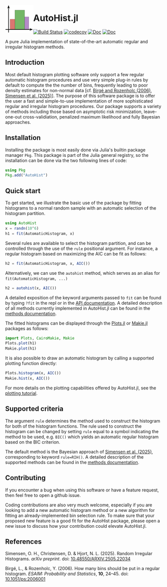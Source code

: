 <picture><source srcset="docs/src/assets/logo-dark.svg" media="(prefers-color-scheme: dark)"><img src="docs/src/assets/logo.svg" width="90" alt="AutoHist logo" align="left"></picture>
# AutoHist.jl

[![Build Status](https://github.com/oskarhs/AutoHist.jl/actions/workflows/CI.yml/badge.svg?branch=main)](https://github.com/oskarhs/AutoHist.jl/actions/workflows/CI.yml?query=branch%3Amain)
[![codecov](https://codecov.io/gh/oskarhs/AutoHist.jl/branch/main/graph/badge.svg)](https://codecov.io/gh/oskarhs/AutoHist.jl)
[![Doc](https://img.shields.io/badge/docs-stable-blue.svg)](https://oskarhs.github.io/AutoHist.jl/stable/)
[![Doc](https://img.shields.io/badge/docs-dev-blue.svg)](https://oskarhs.github.io/AutoHist.jl/dev/)

A pure Julia implementation of state-of-the-art automatic regular and irregular histogram methods.

## Introduction
Most default histogram plotting software only support a few regular automatic histogram procedures and use very simple plug-in rules by default to compute the the number of bins, frequently leading to poor density estimates for non-normal data \[cf. [Birgé and Rozenholc (2006)](#birge2006bins), [Simensen et al. (2025)](#simensen2025random)\]. The purpose of this software package is to offer the user a fast and simple-to-use implementation of more sophisticated regular and irregular histogram procedures. Our package supports a variety of methods including those based on asymptotic risk minimization, leave-one-out cross-validiation, penalized maximum likelihood and fully Bayesian approaches.

## Installation
Installing the package is most easily done via Julia's builtin package manager `Pkg`. This package is part of the Julia general registry, so the installation can be done via the two following lines of code:
```julia
using Pkg
Pkg.add("AutoHist")
```

## Quick start

To get started, we illustrate the basic use of the package by fitting histograms to a normal random sample with an automatic selection of the histogram partition.

```julia
using AutoHist
x = randn(10^6)
h1 = fit(AutomaticHistogram, x)
```

Several rules are available to select the histogram partition, and can be controlled through the use of the `rule` positional argument. For instance, a regular histogram based on maximizing the AIC can be fit as follows:
```julia
h2 = fit(AutomaticHistogram, x, AIC())
```
Alternatively, we can use the `autohist` method, which serves as an alias for `fit(AutomaticHistogram, ...)`
```julia
h2 = autohist(x, AIC())
```

A detailed exposition of the keyword arguments passed to `fit` can be found by typing `?fit` in the repl or in the [API documentation](https://oskarhs.github.io/AutoHist.jl/stable/api/). A detailed description of all methods currently implemented in AutoHist.jl can be found in the [methods documentation](https://oskarhs.github.io/AutoHist.jl/stable/methods/).

The fitted histograms can be displayed through the [Plots.jl](https://github.com/JuliaPlots/Plots.jl) or [Makie.jl](https://github.com/MakieOrg/Makie.jl) packages as follows:

```julia
import Plots, CairoMakie, Makie
Plots.plot(h1)
Makie.plot(h1)
```

It is also possible to draw an automatic histogram by calling a supported plotting function directly:
```julia
Plots.histogram(x, AIC())
Makie.hist(x, AIC())
```
For more details on the plotting capabilities offered by AutoHist.jl, see the [plotting tutorial](https://oskarhs.github.io/AutoHist.jl/stable/examples/plotting/).

## Supported criteria

The argument `rule` determines the method used to construct the histogram for both of the histogram functions. The rule used to construct the histogram can be changed by setting `rule` equal to a symbol indicating the method to be used, e.g. `BIC()` which yields an automatic regular histogram based on the BIC criterion.

The default method is the Bayesian approach of [Simensen et al. (2025)](#simensen2025random), corresponding to keyword `rule=RIH()`.
A detailed description of the supported methods can be found in the [methods documentation](https://oskarhs.github.io/AutoHist.jl/stable/methods/).

## Contributing
If you encounter a bug when using this software or have a feature request, then feel free to open a github issue.

Coding contributions are also very much welcome, especially if you are looking to add a new automatic histogram method or a new algorithm for fitting an already-implemented bin selection rule. To make sure that your proposed new feature is a good fit for the AutoHist package, please open a new issue to discuss how your contribution could elevate AutoHist.jl.

## References
<a name="simensen2025random"></a> Simensen, O. H., Christensen, D. & Hjort, N. L. (2025). Random Irregular Histograms. _arXiv preprint_. doi: [10.48550/ARXIV.2505.22034](https://doi.org/10.48550/ARXIV.2505.22034)

<a name="birge2006bins"></a> Birgé, L., & Rozenholc, Y. (2006). How many bins should be put in a regular histogram. _ESAIM: Probability and Statistics_, **10**, 24–45. doi: [10.1051/ps:2006001](https://doi.org/10.1051/ps:2006001)
